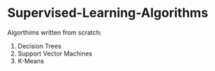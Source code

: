 # Supervised-Learning-Algorithms

Algorthims written from scratch:</br>

1) Decision Trees </br>
2) Support Vector Machines </br>
3) K-Means </br>
